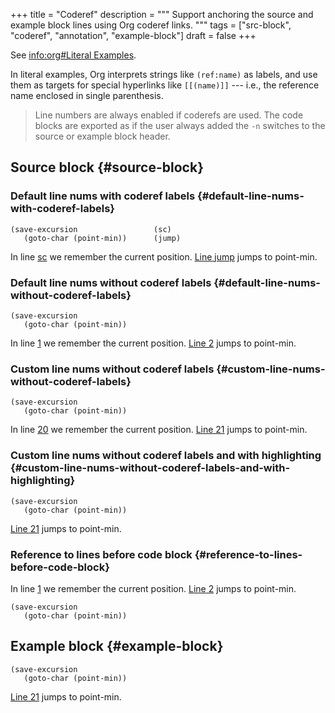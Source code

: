 +++
title = "Coderef"
description = """
  Support anchoring the source and example block lines using Org coderef
  links.
  """
tags = ["src-block", "coderef", "annotation", "example-block"]
draft = false
+++

See [info:org#Literal Examples](org#Literal%20Examples).

In literal examples, Org interprets strings like `(ref:name)` as
labels, and use them as targets for special hyperlinks like
`[[(name)]]` --- i.e., the reference name enclosed in single
parenthesis.

> Line numbers are always enabled if coderefs are used. The code blocks
> are exported as if the user always added the `-n` switches to the
> source or example block header.


## Source block {#source-block}


### Default line nums with coderef labels {#default-line-nums-with-coderef-labels}

```emacs-lisp { linenos=table, anchorlinenos=true, lineanchors=org-coderef--c1cbed }
(save-excursion                 (sc)
   (goto-char (point-min))      (jump)
```

In line [sc](#org-coderef--c1cbed-1) we remember the current position. [Line jump](#org-coderef--c1cbed-2) jumps to
point-min.


### Default line nums without coderef labels {#default-line-nums-without-coderef-labels}

```emacs-lisp { linenos=table, anchorlinenos=true, lineanchors=org-coderef--ea1413 }
(save-excursion
   (goto-char (point-min))
```

In line [1](#org-coderef--ea1413-1) we remember the current position. [Line 2](#org-coderef--ea1413-2) jumps to
point-min.


### Custom line nums without coderef labels {#custom-line-nums-without-coderef-labels}

```emacs-lisp { linenos=table, linenostart=20, anchorlinenos=true, lineanchors=org-coderef--cc4270 }
(save-excursion
   (goto-char (point-min))
```

In line [20](#org-coderef--cc4270-20) we remember the current position. [Line 21](#org-coderef--cc4270-21) jumps to
point-min.


### Custom line nums without coderef labels and with highlighting {#custom-line-nums-without-coderef-labels-and-with-highlighting}

```emacs-lisp { linenos=table, linenostart=20, hl_lines=["2"], anchorlinenos=true, lineanchors=org-coderef--a1ac71 }
(save-excursion
   (goto-char (point-min))
```

[Line 21](#org-coderef--a1ac71-21) jumps to point-min.


### Reference to lines **before** code block {#reference-to-lines-before-code-block}

In line [1](#org-coderef--4489bc-1) we remember the current position. [Line 2](#org-coderef--4489bc-2) jumps to
point-min.

```emacs-lisp { linenos=table, anchorlinenos=true, lineanchors=org-coderef--4489bc }
(save-excursion
   (goto-char (point-min))
```


## Example block {#example-block}

```text { linenos=table, linenostart=20, anchorlinenos=true, lineanchors=org-coderef--942ea6 }
(save-excursion
   (goto-char (point-min))
```

[Line 21](#org-coderef--942ea6-21) jumps to point-min.
